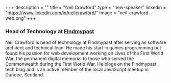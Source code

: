 +++
description = ""
title = "Neil Crawford"
type = "new-speaker"
linkedin = "https://www.linkedin.com/in/neilcrawford/"
image = "neil-crawford-web.png"
+++
<h3>Head of Technology at <a href="" target="_blank">Findmypast</a></h3>

<p>Neil Crawford is head of technology at Findmypast after serving as software architect and technical lead. He made his start in games programming but found his passion for web development working on Lives of the First World War, the permanent digital memorial to those who served the Commonwealth during the First World War. He blogs on the Findmypast tech blog and is an active member of the local JavaScript meetup in Dundee, Scotland.</p>

<!-- Facebook Pixel Code -->
<script>
 !function(f,b,e,v,n,t,s)
 {if(f.fbq)return;n=f.fbq=function(){n.callMethod?
 n.callMethod.apply(n,arguments):n.queue.push(arguments)};
 if(!f._fbq)f._fbq=n;n.push=n;n.loaded=!0;n.version='2.0';
 n.queue=[];t=b.createElement(e);t.async=!0;
 t.src=v;s=b.getElementsByTagName(e)[0];
 s.parentNode.insertBefore(t,s)}(window, document,'script',
 'https://connect.facebook.net/en_US/fbevents.js');
 fbq('init', '627303307635674');
 fbq('track', 'PageView');
</script>
<noscript><img height="1" width="1" style="display:none"
 src="https://www.facebook.com/tr?id=627303307635674&ev=PageView&noscript=1"
/></noscript>
<!-- End Facebook Pixel Code -->